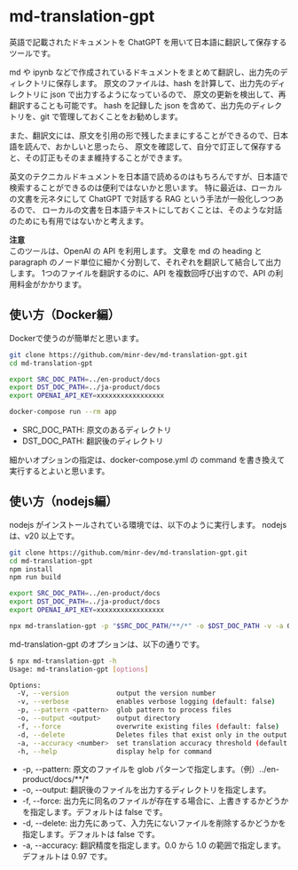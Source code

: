 # md-translation-gpt

英語で記載されたドキュメントを ChatGPT を用いて日本語に翻訳して保存するツールです。

md や ipynb などで作成されているドキュメントをまとめて翻訳し、出力先のディレクトリに保存します。
原文のファイルは、hash を計算して、出力先のディレクトリに json で出力するようになっているので、
原文の更新を検出して、再翻訳することも可能です。
hash を記録した json を含めて、出力先のディレクトリを、git で管理しておくことをお勧めします。

また、翻訳文には、原文を引用の形で残したままにすることができるので、日本語を読んで、おかしいと思ったら、
原文を確認して、自分で訂正して保存すると、その訂正もそのまま維持することができます。

英文のテクニカルドキュメントを日本語で読めるのはもちろんですが、日本語で検索することができるのは便利ではないかと思います。
特に最近は、ローカルの文書を元ネタにして ChatGPT で対話する RAG という手法が一般化しつつあるので、
ローカルの文書を日本語テキストにしておくことは、そのような対話のためにも有用ではないかと考えます。

**注意**  
このツールは、OpenAI の API を利用します。
文章を md の heading と paragraph のノード単位に細かく分割して、それぞれを翻訳して結合して出力します。
1つのファイルを翻訳するのに、API を複数回呼び出すので、API の利用料金がかかります。  

## 使い方（Docker編）

Dockerで使うのが簡単だと思います。

```bash
git clone https://github.com/minr-dev/md-translation-gpt.git
cd md-translation-gpt

export SRC_DOC_PATH=../en-product/docs
export DST_DOC_PATH=../ja-product/docs
export OPENAI_API_KEY=xxxxxxxxxxxxxxxxx

docker-compose run --rm app
```

- SRC_DOC_PATH: 原文のあるディレクトリ
- DST_DOC_PATH: 翻訳後のディレクトリ

細かいオプションの指定は、docker-compose.yml の command を書き換えて実行するとよいと思います。

## 使い方（nodejs編）

nodejs がインストールされている環境では、以下のように実行します。
nodejs は、v20 以上です。

```bash
git clone https://github.com/minr-dev/md-translation-gpt.git
cd md-translation-gpt
npm install
npm run build

export SRC_DOC_PATH=../en-product/docs
export DST_DOC_PATH=../ja-product/docs
export OPENAI_API_KEY=xxxxxxxxxxxxxxxxx

npx md-translation-gpt -p "$SRC_DOC_PATH/**/*" -o $DST_DOC_PATH -v -a 0.97 -d
```

md-translation-gpt のオプションは、以下の通りです。

```bash
$ npx md-translation-gpt -h
Usage: md-translation-gpt [options]

Options:
  -V, --version            output the version number
  -v, --verbose            enables verbose logging (default: false)
  -p, --pattern <pattern>  glob pattern to process files
  -o, --output <output>    output directory
  -f, --force              overwrite existing files (default: false)
  -d, --delete             Deletes files that exist only in the output directory and not in the input directory (default: false)
  -a, --accuracy <number>  set translation accuracy threshold (default: 0.97)
  -h, --help               display help for command
```

- -p, --pattern: 原文のファイルを glob パターンで指定します。（例）../en-product/docs/**/*
- -o, --output: 翻訳後のファイルを出力するディレクトリを指定します。
- -f, --force: 出力先に同名のファイルが存在する場合に、上書きするかどうかを指定します。デフォルトは false です。
- -d, --delete: 出力先にあって、入力先にないファイルを削除するかどうかを指定します。デフォルトは false です。
- -a, --accuracy: 翻訳精度を指定します。0.0 から 1.0 の範囲で指定します。デフォルトは 0.97 です。
